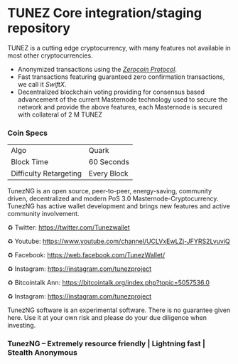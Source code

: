 TUNEZ Core integration/staging repository
=====================================

TUNEZ is a cutting edge cryptocurrency, with many features not available in most other cryptocurrencies.
- Anonymized transactions using the [_Zerocoin Protocol_](http://www.pivx.org/zpiv).
- Fast transactions featuring guaranteed zero confirmation transactions, we call it _SwiftX_.
- Decentralized blockchain voting providing for consensus based advancement of the current Masternode
  technology used to secure the network and provide the above features, each Masternode is secured
  with collateral of 2 M TUNEZ


### Coin Specs
<table>
<tr><td>Algo</td><td>Quark</td></tr>
<tr><td>Block Time</td><td>60 Seconds</td></tr>
<tr><td>Difficulty Retargeting</td><td>Every Block</td></tr>
</table>

TunezNG is an open source, peer-to-peer, energy-saving, community driven, decentralized and modern PoS 3.0 Masternode-Cryptocurrency. TunezNG has active wallet development and brings new features and active community involvement.


♻️ Twitter: https://twitter.com/Tunezwallet

♻️ Youtube: https://www.youtube.com/channel/UCLVxEwLZj-JFYRS2LvuviQ

♻️ Facebook: https://web.facebook.com/TunezWallet/

♻️ Instagram: https://instagram.com/tunezproject

♻️  Bitcointalk Ann: https://bitcointalk.org/index.php?topic=5057536.0

♻️ Instagram: https://instagram.com/tunezproject

TunezNG software is an experimental software. There is no guarantee given here.
Use it at your own risk and please do your due diligence when investing.

### TunezNG – Extremely resource friendly | Lightning fast | Stealth Anonymous 
